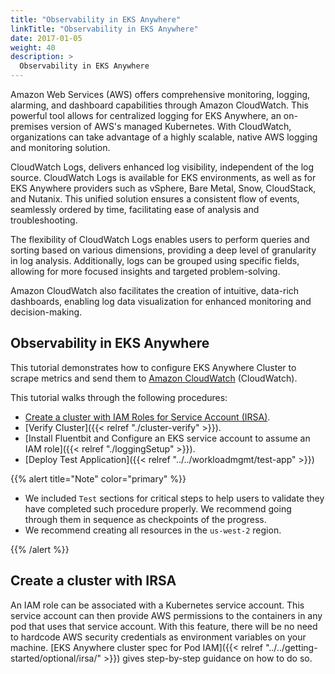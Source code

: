 ```yaml
---
title: "Observability in EKS Anywhere"
linkTitle: "Observability in EKS Anywhere"
date: 2017-01-05
weight: 40
description: >
  Observability in EKS Anywhere
---
```


Amazon Web Services (AWS) offers comprehensive monitoring, logging, alarming, and dashboard capabilities through Amazon CloudWatch. This powerful tool allows for centralized logging for EKS Anywhere, an on-premises version of AWS's managed Kubernetes. With CloudWatch, organizations can take advantage of a highly scalable, native AWS logging and monitoring solution.

CloudWatch Logs, delivers enhanced log visibility, independent of the log source. CloudWatch Logs is available for EKS environments, as well as for EKS Anywhere providers such as vSphere, Bare Metal, Snow, CloudStack, and Nutanix. This unified solution ensures a consistent flow of events, seamlessly ordered by time, facilitating ease of analysis and troubleshooting.

The flexibility of CloudWatch Logs enables users to perform queries and sorting based on various dimensions, providing a deep level of granularity in log analysis. Additionally, logs can be grouped using specific fields, allowing for more focused insights and targeted problem-solving.

Amazon CloudWatch also facilitates the creation of intuitive, data-rich dashboards, enabling log data visualization for enhanced monitoring and decision-making.

## Observability in EKS Anywhere
This tutorial demonstrates how to configure EKS Anywhere Cluster to scrape metrics and send them to [Amazon CloudWatch](https://aws.amazon.com/cloudwatch/) (CloudWatch).

This tutorial walks through the following procedures:
- [Create a cluster with IAM Roles for Service Account (IRSA)](#create-a-cluster-with-irsa).
- [Verify Cluster]({{< relref "./cluster-verify" >}}).
- [Install Fluentbit and Configure an EKS service account to assume an IAM role]({{< relref "./loggingSetup" >}}).
- [Deploy Test Application]({{< relref "../../workloadmgmt/test-app" >}})

{{% alert title="Note" color="primary" %}}

- We included `Test` sections for critical steps to help users to validate they have completed such procedure properly. We recommend going through them in sequence as checkpoints of the progress.
- We recommend creating all resources in the `us-west-2` region.

{{% /alert %}}

## Create a cluster with IRSA
An IAM role can be associated with a Kubernetes service account. This service account can then provide AWS permissions to the containers in any pod that uses that service account. With this feature, there will be no need to hardcode AWS security credentials as environment variables on your machine. [EKS Anywhere cluster spec for Pod IAM]({{< relref "../../getting-started/optional/irsa/" >}}) gives step-by-step guidance on how to do so.